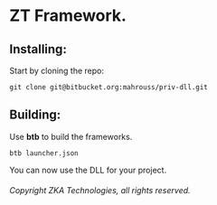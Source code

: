 # ZT Framework.

## Installing:

Start by cloning the repo:

```
git clone git@bitbucket.org:mahrouss/priv-dll.git
```

## Building:

Use __btb__ to build the frameworks.

```
btb launcher.json
```

You can now use the DLL for your project.

###### Copyright ZKA Technologies, all rights reserved.
